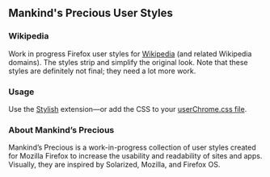 ## Mankind's Precious User Styles

### Wikipedia

Work in progress Firefox user styles for [Wikipedia](https://wikipedia.org) (and related Wikipedia domains). The styles strip and simplify the original look. Note that these styles are definitely not final; they need a lot more work.

### Usage

Use the [Stylish](https://addons.mozilla.org/en-US/firefox/addon/stylish/) extension&mdash;or add the CSS to your [userChrome.css file](http://kb.mozillazine.org/index.php?title=UserChrome.css).

### About Mankind’s Precious

Mankind’s Precious is a work-in-progress collection of user styles created for Mozilla Firefox to increase the usability and readability of sites and apps. Visually, they are inspired by Solarized, Mozilla, and Firefox OS.
